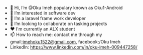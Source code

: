 - 👋 Hi, I’m @Oku Imeh populary known as Oku1-Android
- 👀 I’m interested in software dev
- 🌱 I’m a laravel frame work developer 
- 💞️ I’m looking to collaborate on tasking projects
- ❤️ I'm currently an ALX student 
- 📫 How to reach me: contact me through my gmail;imehoku1522@gmail.com, facebook;/Oku Imeh
-   LinkedIn: https://www.linkedin.com/in/oku-imeh-009447258/

<!---
Oku1-Android/Oku1-Android is a ✨ special ✨ repository because its `README.md` (this file) appears on your GitHub profile.
You can click the Preview link to take a look at your changes.
--->
